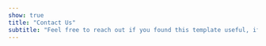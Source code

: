 ```yaml
---
show: true
title: "Contact Us"
subtitle: "Feel free to reach out if you found this template useful, if you've noticed any issues, or if you'd like to contribute."
---
```

